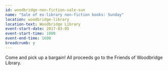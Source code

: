 ```yaml
---
id: woodbridge-non-fiction-sale-sun
name: "Sale of ex-library non-fiction books: Sunday"
location: woodbridge-library
location-text: Woodbridge Library
event-start-date: 2017-03-05
event-start-time: 1000
event-end-time: 1600
breadcrumb: y
---
```


Come and pick up a bargain! All proceeds go to the Friends of Woodbridge Library.
